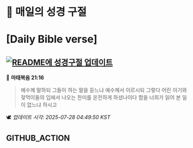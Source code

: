 # 🙏 매일의 성경 구절
# [Daily Bible verse]
## [![README에 성경구절 업데이트](https://github.com/DONGSUKA/first_test/actions/workflows/update-readme-bible.yml/badge.svg)](https://github.com/DONGSUKA/first_test/actions/workflows/update-readme-bible.yml)
<!-- START_BIBLE_VERSE -->
📖 **마태복음 21:16**
> 예수께 말하되 그들이 하는 말을 듣느냐 예수께서 이르시되 그렇다 어린 아기와 젖먹이들의 입에서 나오는 찬미를 온전하게 하셨나이다 함을 너희가 읽어 본 일이 없느냐 하시고

🕊️ _업데이트 시각: 2025-07-28 04:49:50 KST_
  <!-- END_BIBLE_VERSE -->
## GITHUB_ACTION
